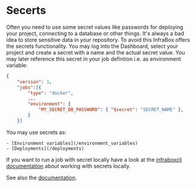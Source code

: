 Secerts
=======

Often you need to use some secret values like passwords for deploying your project, connecting to a database or other things. It's always a bad idea to store sensitive data in your repository. To avoid this InfraBox offers the secrets functionality. You may log into the Dashboard, select your project and create a secret with a name and the actual secret value. You may later reference this secret in your job defintion i.e. as environment variable:

```json
{
    "version": 1,
    "jobs":[{
        "type": "docker",
        ...
        "environment": {
            "MY_SECRET_DB_PASSWORD": { "$secret": "SECRET_NAME" },
        }
    }]
```

You may use secrets as:

    - [Environment variables](/environment_variables)
    - [Deployments](/deployments)

If you want to run a job with secret locally have a look at the [infraboxcli documentation]() about working with secrets locally.

See also the [documentation](https://infrabox.ninja/docs/).
